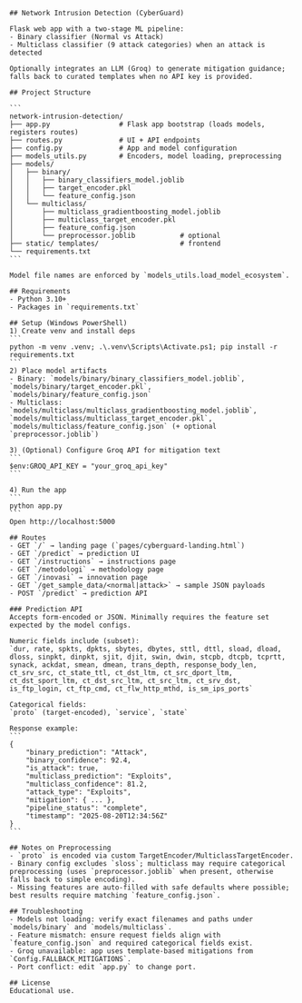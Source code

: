     ## Network Intrusion Detection (CyberGuard)

    Flask web app with a two-stage ML pipeline:
    - Binary classifier (Normal vs Attack)
    - Multiclass classifier (9 attack categories) when an attack is detected

    Optionally integrates an LLM (Groq) to generate mitigation guidance; falls back to curated templates when no API key is provided.

    ## Project Structure

    ```
    network-intrusion-detection/
    ├── app.py                 # Flask app bootstrap (loads models, registers routes)
    ├── routes.py              # UI + API endpoints
    ├── config.py              # App and model configuration
    ├── models_utils.py        # Encoders, model loading, preprocessing
    ├── models/
    │   ├── binary/
    │   │   ├── binary_classifiers_model.joblib
    │   │   ├── target_encoder.pkl
    │   │   └── feature_config.json
    │   └── multiclass/
    │       ├── multiclass_gradientboosting_model.joblib
    │       ├── multiclass_target_encoder.pkl
    │       ├── feature_config.json
    │       └── preprocessor.joblib           # optional
    ├── static/ templates/                    # frontend
    └── requirements.txt
    ```

    Model file names are enforced by `models_utils.load_model_ecosystem`.

    ## Requirements
    - Python 3.10+
    - Packages in `requirements.txt`

    ## Setup (Windows PowerShell)
    1) Create venv and install deps
    ```
    python -m venv .venv; .\.venv\Scripts\Activate.ps1; pip install -r requirements.txt
    ```
    2) Place model artifacts
    - Binary: `models/binary/binary_classifiers_model.joblib`, `models/binary/target_encoder.pkl`, `models/binary/feature_config.json`
    - Multiclass: `models/multiclass/multiclass_gradientboosting_model.joblib`, `models/multiclass/multiclass_target_encoder.pkl`, `models/multiclass/feature_config.json` (+ optional `preprocessor.joblib`)

    3) (Optional) Configure Groq API for mitigation text
    ```
    $env:GROQ_API_KEY = "your_groq_api_key"
    ```

    4) Run the app
    ```
    python app.py
    ```
    Open http://localhost:5000

    ## Routes
    - GET `/` → landing page (`pages/cyberguard-landing.html`)
    - GET `/predict` → prediction UI
    - GET `/instructions` → instructions page
    - GET `/metodologi` → methodology page
    - GET `/inovasi` → innovation page
    - GET `/get_sample_data/<normal|attack>` → sample JSON payloads
    - POST `/predict` → prediction API

    ### Prediction API
    Accepts form-encoded or JSON. Minimally requires the feature set expected by the model configs.

    Numeric fields include (subset):
    `dur, rate, spkts, dpkts, sbytes, dbytes, sttl, dttl, sload, dload, dloss, sinpkt, dinpkt, sjit, djit, swin, dwin, stcpb, dtcpb, tcprtt, synack, ackdat, smean, dmean, trans_depth, response_body_len, ct_srv_src, ct_state_ttl, ct_dst_ltm, ct_src_dport_ltm, ct_dst_sport_ltm, ct_dst_src_ltm, ct_src_ltm, ct_srv_dst, is_ftp_login, ct_ftp_cmd, ct_flw_http_mthd, is_sm_ips_ports`

    Categorical fields:
    `proto` (target-encoded), `service`, `state`

    Response example:
    ```
    {
        "binary_prediction": "Attack",
        "binary_confidence": 92.4,
        "is_attack": true,
        "multiclass_prediction": "Exploits",
        "multiclass_confidence": 81.2,
        "attack_type": "Exploits",
        "mitigation": { ... },
        "pipeline_status": "complete",
        "timestamp": "2025-08-20T12:34:56Z"
    }
    ```

    ## Notes on Preprocessing
    - `proto` is encoded via custom TargetEncoder/MulticlassTargetEncoder.
    - Binary config excludes `sloss`; multiclass may require categorical preprocessing (uses `preprocessor.joblib` when present, otherwise falls back to simple encoding).
    - Missing features are auto-filled with safe defaults where possible; best results require matching `feature_config.json`.

    ## Troubleshooting
    - Models not loading: verify exact filenames and paths under `models/binary` and `models/multiclass`.
    - Feature mismatch: ensure request fields align with `feature_config.json` and required categorical fields exist.
    - Groq unavailable: app uses template-based mitigations from `Config.FALLBACK_MITIGATIONS`.
    - Port conflict: edit `app.py` to change port.

    ## License
    Educational use.
